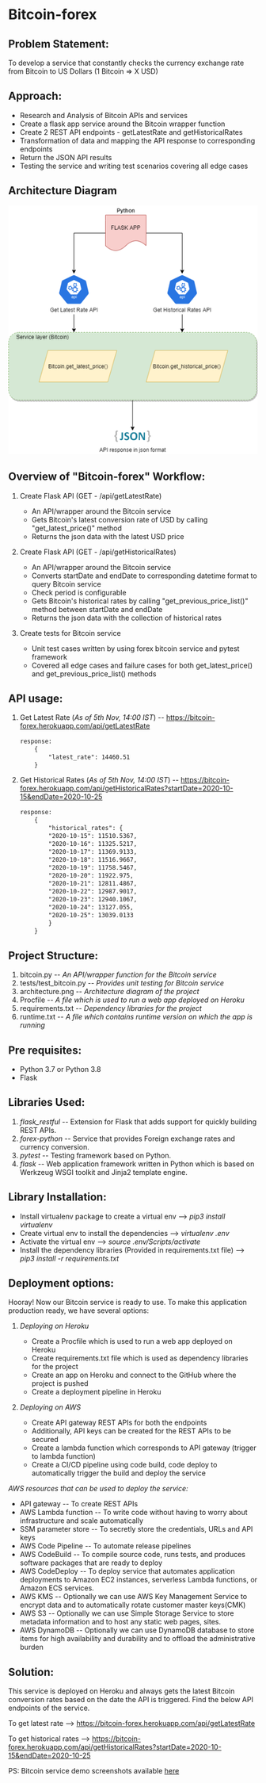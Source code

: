 # Bitcoin-forex #

Problem Statement:
------------------------------------------------------------------------------------
To develop a service that constantly checks the currency exchange rate from Bitcoin to US Dollars (1 Bitcoin => X USD)


Approach:
------------------------------------------------------------------------------------

* Research and Analysis of Bitcoin APIs and services
* Create a flask app service around the Bitcoin wrapper function
* Create 2 REST API endpoints - getLatestRate and getHistoricalRates
* Transformation of data and mapping the API response to corresponding endpoints
* Return the JSON API results
* Testing the service and writing test scenarios covering all edge cases


Architecture Diagram
--------------------------------------------------------------------------------------

![Alt text](/architecture.png?raw=true "Architecture Diagram")


Overview of "Bitcoin-forex" Workflow:
------------------------------------------------------------------------------------

1. Create Flask API (GET - /api/getLatestRate)
    * An API/wrapper around the Bitcoin service
    * Gets Bitcoin's latest conversion rate of USD by calling "get_latest_price()" method
    * Returns the json data with the latest USD price
    
2. Create Flask API (GET - /api/getHistoricalRates)
    * An API/wrapper around the Bitcoin service
	* Converts startDate and endDate to corresponding datetime format to query Bitcoin service
	* Check period is configurable
    * Gets Bitcoin's historical rates by calling "get_previous_price_list()" method between startDate and endDate
    * Returns the json data with the collection of historical rates
	
3. Create tests for Bitcoin service
    * Unit test cases written by using forex bitcoin service and pytest framework
    * Covered all edge cases and failure cases for both get_latest_price() and get_previous_price_list() methods
	
	
	
API usage:
--------------------------------------------------------------------------------------
1. Get Latest Rate (*As of 5th Nov, 14:00 IST*) -- https://bitcoin-forex.herokuapp.com/api/getLatestRate

	```
	response:
		{
		    "latest_rate": 14460.51
		}
	```

2. Get Historical Rates (*As of 5th Nov, 14:00 IST*) -- https://bitcoin-forex.herokuapp.com/api/getHistoricalRates?startDate=2020-10-15&endDate=2020-10-25

	```
	response:
		{
		    "historical_rates": {
			"2020-10-15": 11510.5367,
			"2020-10-16": 11325.5217,
			"2020-10-17": 11369.9133,
			"2020-10-18": 11516.9667,
			"2020-10-19": 11758.5467,
			"2020-10-20": 11922.975,
			"2020-10-21": 12811.4867,
			"2020-10-22": 12987.9017,
			"2020-10-23": 12940.1067,
			"2020-10-24": 13127.055,
			"2020-10-25": 13039.0133
		    }
		}
	```
	
Project Structure:
--------------------------------------------------------------------------------------

1. bitcoin.py -- _An API/wrapper function for the Bitcoin service_
2. tests/test_bitcoin.py -- _Provides unit testing for Bitcoin service_
3. architecture.png -- _Architecture diagram of the project_
4. Procfile -- _A file which is used to run a web app deployed on Heroku_
5. requirements.txt -- _Dependency libraries for the project_
6. runtime.txt -- _A file which contains runtime version on which the app is running_


Pre requisites:
---------------------------------------------------------------------------------------

* Python 3.7 or Python 3.8
* Flask


Libraries Used:
---------------------------------------------------------------------------------------

1. _flask_restful_ -- Extension for Flask that adds support for quickly building REST APIs.
2. _forex-python_ -- Service that provides Foreign exchange rates and currency conversion.
3. _pytest_ -- Testing framework based on Python.
4. _flask_ -- Web application framework written in Python which is based on Werkzeug WSGI toolkit and Jinja2 template engine.


Library Installation:
------------------------------------------------------------------------------------
* Install virtualenv package to create a virtual env --> _pip3 install virtualenv_
* Create virtual env to install the dependencies --> _virtualenv .env_
* Activate the virtual env --> _source .env/Scripts/activate_
* Install the dependency libraries (Provided in requirements.txt file) --> _pip3 install -r requirements.txt_


Deployment options:
---------------------------------------------------------------------------------------

Hooray! Now our Bitcoin service is ready to use. To make this application production ready, we have several options:
1. _Deploying on Heroku_
	* Create a Procfile which is used to run a web app deployed on Heroku
	* Create requirements.txt file which is used as dependency libraries for the project
	* Create an app on Heroku and connect to the GitHub where the project is pushed
	* Create a deployment pipeline in Heroku
	
2. _Deploying on AWS_
	* Create API gateway REST APIs for both the endpoints
	* Additionally, API keys can be created for the REST APIs to be secured
	* Create a lambda function which corresponds to API gateway (trigger to lambda function)
	* Create a CI/CD pipeline using code build, code deploy to automatically trigger the build and deploy the service
	
_AWS resources that can be used to deploy the service:_
* API gateway -- To create REST APIs
* AWS Lambda function -- To write code without having to worry about infrastructure and scale automatically
* SSM parameter store -- To secretly store the credentials, URLs and API keys
* AWS Code Pipeline -- To automate release pipelines
* AWS CodeBuild -- To compile source code, runs tests, and produces software packages that are ready to deploy
* AWS CodeDeploy -- To deploy service that automates application deployments to Amazon EC2 instances, serverless Lambda functions, or Amazon ECS services.
* AWS KMS -- Optionally we can use AWS Key Management Service to encrypt data and to automatically rotate customer master keys(CMK)
* AWS S3 -- Optionally we can use Simple Storage Service to store metadata information and to host any static web pages, sites.
* AWS DynamoDB -- Optionally we can use DynamoDB database to store items for high availability and durability and to offload the administrative burden



Solution:
---------------------------------------------------------------------------------------

This service is deployed on Heroku and always gets the latest Bitcoin conversion rates based on the date the API is triggered. Find the below API endpoints of the service.

To get latest rate --> https://bitcoin-forex.herokuapp.com/api/getLatestRate

To get historical rates --> https://bitcoin-forex.herokuapp.com/api/getHistoricalRates?startDate=2020-10-15&endDate=2020-10-25


PS: Bitcoin service demo screenshots available [here](/demo_screenshots/README.md)
